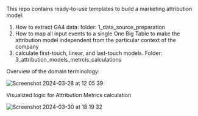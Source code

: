 This repo contains ready-to-use templates to build a marketing attribution model:
1. How to extract GA4 data: folder: 1_data_source_preparation
2. How to map all input events to a single One Big Table to make the attribution model independent from the particular context of the company
3. calculate first-touch, linear, and last-touch models. Folder: 3_attribution_models_metrcis_calculations

Overview of the domain terminology:

![Screenshot 2024-03-28 at 12 05 39](https://github.com/kobzevvv/marketing-attribution-data-model/assets/24790956/5cf1a450-4fa0-467b-be25-e38f8528e038)


Visualized logic for Attribution Metrics calculation

![Screenshot 2024-03-30 at 18 19 32](https://github.com/kobzevvv/marketing-attribution-data-model/assets/24790956/a9c3f500-1f5b-44e4-a1d7-4475d14e557b)

